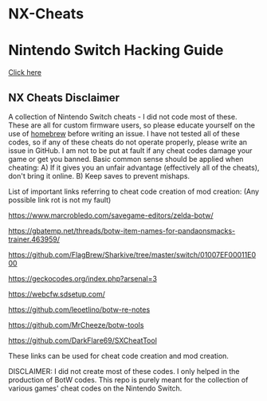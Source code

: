 # NX-Cheats


<h1><b>Nintendo Switch Hacking Guide</b></h1>

<a href="https://switch.homebrew.guide/">Click here</a>

<h2><b>NX Cheats Disclaimer</b></h2>

<p4>A collection of Nintendo Switch cheats - I did not code most of these. These are all for custom firmware users, so please educate yourself on the use of </p4><a href="https://switchbrew.org/wiki/Main_Page">homebrew</a><p4> before writing an issue. I have not tested all of these codes, so if any of these cheats do not operate properly, please write an issue in GitHub. I am not to be put at fault if any cheat codes damage your game or get you banned. Basic common sense should be applied when cheating:
A) If it gives you an unfair advantage (effectively all of the cheats), don't bring it online.
B) Keep saves to prevent mishaps.</p4>

List of important links referring to cheat code creation of mod creation:
(Any possible link rot is not my fault)

https://www.marcrobledo.com/savegame-editors/zelda-botw/

https://gbatemp.net/threads/botw-item-names-for-pandaonsmacks-trainer.463959/

https://github.com/FlagBrew/Sharkive/tree/master/switch/01007EF00011E000

https://geckocodes.org/index.php?arsenal=3

https://webcfw.sdsetup.com/

https://github.com/leoetlino/botw-re-notes

https://github.com/MrCheeze/botw-tools

https://github.com/DarkFlare69/SXCheatTool

These links can be used for cheat code creation and mod creation.

DISCLAIMER: I did not create most of these codes. I only helped in the production of BotW codes. This repo is purely meant for the collection of various games' cheat codes on the Nintendo Switch.